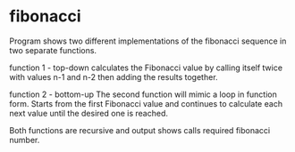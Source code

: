 # fibonacci

Program shows two different implementations of the fibonacci sequence in two separate functions. 

function 1 - top-down 
calculates the Fibonacci value by calling itself twice with values n-1 and n-2 then adding the results together.

function 2 - bottom-up 
The second function will mimic a loop in function form. Starts from the first Fibonacci value and continues to calculate each next value until the desired one is reached. 


Both functions are recursive and output shows calls required fibonacci number. 
